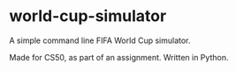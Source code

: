 # world-cup-simulator
A simple command line FIFA World Cup simulator. 

Made for CS50, as part of an assignment. Written in Python.
